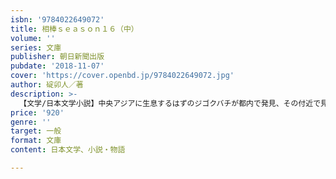 ```yaml
---
isbn: '9784022649072'
title: 相棒ｓｅａｓｏｎ１６（中）
volume: ''
series: 文庫
publisher: 朝日新聞出版
pubdate: '2018-11-07'
cover: 'https://cover.openbd.jp/9784022649072.jpg'
author: 碇卯人／著
description: >-
  【文学/日本文学小説】中央アジアに生息するはずのジゴクバチが都内で発見、その付近で見かった腐乱遺体には無数の刺された痕があった。外来生物による連続殺人に特命係が挑む「ドグマ」、警視庁副総監襲撃事件と４年前の脅迫事件とのつながりに光を当てる「暗数」など６篇を収録。
price: '920'
genre: ''
target: 一般
format: 文庫
content: 日本文学、小説・物語

---
```

